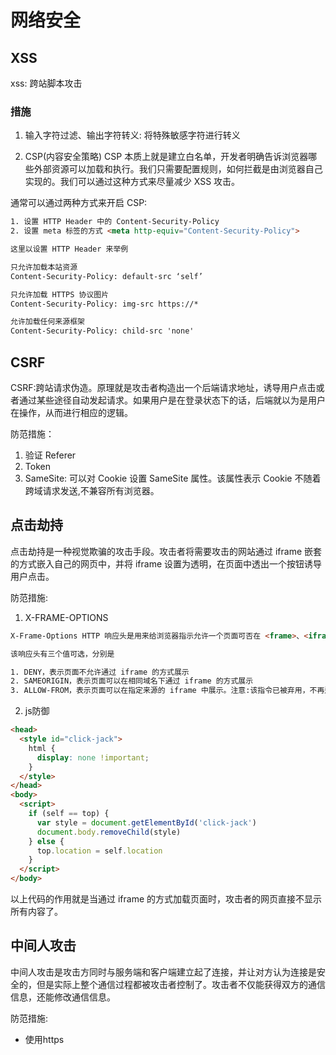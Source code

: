 # 网络安全

## XSS

xss: 跨站脚本攻击

### 措施

1. 输入字符过滤、输出字符转义: 将特殊敏感字符进行转义

2. CSP(内容安全策略)
CSP 本质上就是建立白名单，开发者明确告诉浏览器哪些外部资源可以加载和执行。我们只需要配置规则，如何拦截是由浏览器自己实现的。我们可以通过这种方式来尽量减少 XSS 攻击。

通常可以通过两种方式来开启 CSP:

```html
1. 设置 HTTP Header 中的 Content-Security-Policy
2. 设置 meta 标签的方式 <meta http-equiv="Content-Security-Policy">

这里以设置 HTTP Header 来举例

只允许加载本站资源
Content-Security-Policy: default-src ‘self’

只允许加载 HTTPS 协议图片
Content-Security-Policy: img-src https://*

允许加载任何来源框架
Content-Security-Policy: child-src 'none'
```

## CSRF

CSRF:跨站请求伪造。原理就是攻击者构造出一个后端请求地址，诱导用户点击或者通过某些途径自动发起请求。如果用户是在登录状态下的话，后端就以为是用户在操作，从而进行相应的逻辑。

防范措施：

1. 验证 Referer
2. Token
3. SameSite: 可以对 Cookie 设置 SameSite 属性。该属性表示 Cookie 不随着跨域请求发送,不兼容所有浏览器。

## 点击劫持

点击劫持是一种视觉欺骗的攻击手段。攻击者将需要攻击的网站通过 iframe 嵌套的方式嵌入自己的网页中，并将 iframe 设置为透明，在页面中透出一个按钮诱导用户点击。

防范措施:

 1. X-FRAME-OPTIONS

```html
X-Frame-Options HTTP 响应头是用来给浏览器指示允许一个页面可否在 <frame>、<iframe>、<embed> 或者 <object> 中展现的标记。站点可以通过确保网站没有被嵌入到别人的站点里面，从而避免点击劫持攻击。

该响应头有三个值可选，分别是

1. DENY，表示页面不允许通过 iframe 的方式展示
2. SAMEORIGIN，表示页面可以在相同域名下通过 iframe 的方式展示
3. ALLOW-FROM，表示页面可以在指定来源的 iframe 中展示。注意:该指令已被弃用，不再适用于现代浏览器
```

 2. js防御

```html
<head>
  <style id="click-jack">
    html {
      display: none !important;
    }
  </style>
</head>
<body>
  <script>
    if (self == top) {
      var style = document.getElementById('click-jack')
      document.body.removeChild(style)
    } else {
      top.location = self.location
    }
  </script>
</body>

```

以上代码的作用就是当通过 iframe 的方式加载页面时，攻击者的网页直接不显示所有内容了。

## 中间人攻击

中间人攻击是攻击方同时与服务端和客户端建立起了连接，并让对方认为连接是安全的，但是实际上整个通信过程都被攻击者控制了。攻击者不仅能获得双方的通信信息，还能修改通信信息。

防范措施:

- 使用https
